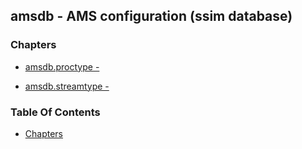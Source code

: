 ## amsdb - AMS configuration (ssim database)


### Chapters
<a href="#chapters"></a>

<!-- TOC_BEG AUTO -->
* [amsdb.proctype -](/txt/ssimdb/amsdb/proctype.md)

* [amsdb.streamtype -](/txt/ssimdb/amsdb/streamtype.md)

<!-- TOC_END AUTO -->

### Table Of Contents
<a href="#table-of-contents"></a>
* [Chapters](#chapters)

